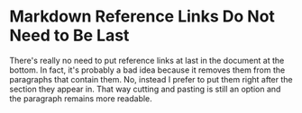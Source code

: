 # Markdown Reference Links Do Not Need to Be Last

There's really no need to put reference links at last in the document at
the bottom. In fact, it's probably a bad idea because it removes them
from the paragraphs that contain them. No, instead I prefer to put them
right after the section they appear in. That way cutting and pasting is
still an option and the paragraph remains more readable.
